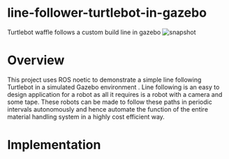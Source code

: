 # line-follower-turtlebot-in-gazebo
Turtlebot waffle follows a custom build line in gazebo
![snapshot](https://user-images.githubusercontent.com/68220390/174467984-efb12d9f-8402-4ebf-97a4-ab887dbde2f9.png)

# Overview
This project uses ROS noetic to demonstrate a simple line following Turtlebot in a simulated Gazebo environment . Line following is an easy to design application for a robot as all it requires is a robot with a camera and some tape. These robots can be made to follow these paths in periodic intervals autonomously and hence automate the function of the entire material handling system in a highly cost efficient way.
# Implementation
